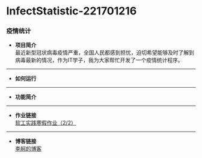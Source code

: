 # InfectStatistic-221701216  
### 疫情统计
* **项目简介**  
最近新型冠状病毒疫情严重，全国人民都感到担忧，迫切希望能够及时了解到病毒最新的情况，作为IT学子，我为大家帮忙开发了一个疫情统计程序。
***


* **如何运行**
***


* **功能简介**  
***


* **作业链接**  
[软工实践寒假作业（2/2）](https://edu.cnblogs.com/campus/fzu/2020SPRINGS/homework/10287)
***


* **博客链接**  
[李舸的博客](https://www.cnblogs.com/fzulige/)